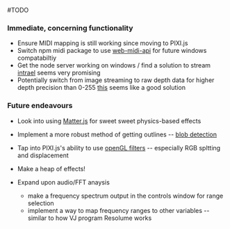 #TODO

### Immediate, concerning functionality
* Ensure MIDI mapping is still working since moving to PIXI.js
* Switch npm midi package to use [web-midi-api](https://www.npmjs.com/package/web-midi-api) for future windows compatabiltiy
* Get the node server working on windows / find a solution to stream [intrael](https://code.google.com/p/intrael/) seems very promising
* Potentially switch from image streaming to raw depth data for higher depth precision than 0-255 [this](http://blog.mackerron.com/2012/02/03/depthcam-webkinect/) seems like a good solution



### Future endeavours
* Look into using [Matter.js](http://brm.io/matter-js/) for sweet sweet physics-based effects
* Implement a more robust method of getting outlines -- [blob detection](http://blog.acipo.com/blob-detection-js/)
* Tap into PIXI.js's ability to use [openGL filters](http://www.goodboydigital.com/pixijs/examples/15/indexAll.html) -- especially RGB spltting and displacement 
* Make a heap of effects!

* Expand upon audio/FFT anaysis
	* make a frequency spectrum output in the controls window for range selection
	* implement a way to map frequency ranges to other variables -- similar to how VJ program Resolume works